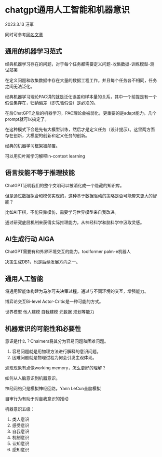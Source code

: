 # chatgpt通用人工智能和机器意识

2023.3.13 汪军

同时可参考[同名文章](https://mp.weixin.qq.com/s?__biz=MzA3MzI4MjgzMw==&mid=2650870073&idx=3&sn=0971a6c07c23910602ea4dd7bb63104e)

## 通用的机器学习范式

经典机器学习存在的问题，对于每个任务都需要定义问题-收集数据-训练模型-测试部署

在定义问题和收集数据中存在大量的数据工程工作。并且每个任务各不相同，任务之间无法泛化。

经典机器学习理论PAC讲的就是泛化误差和样本量的关系，其中一个前提是有一个假设集存在，归纳偏差（即先验假设）是必须的。

在后ChatGPT之后的机器学习，PAC理论会被弱化，更重要的是adapt能力。几个prompt就可以搞定了。

在这种模式下会是先有大模型训练，然后才是定义任务（设计提示）。这里两方面存在创新，大模型的创新和定义任务的创新。

经典的机器学习框架被颠覆。

可以用贝叶斯学习解释In-context learning 

## 语言技能不等于推理技能

ChatGPT证明我们的整个文明可以被消化成一个隐藏的知识库。

但是通过数据拟合和模仿实现的，这种基于数据驱动的策略是否可能带来更大的智能？

比如AI下棋，不能只靠模仿，需要学习世界模型来自我改进。

通过研究底层机制来获得实际推理能力。从神经科学和脑科学中汲取灵感。

## AI生成行动 AIGA

ChatGPT需要有和外界环境交互的能力。toolformer palm-e机器人

决策生成DB1，也是后续发展方向之一。

## 通用人工智能

将通用智能体构建为马尔可夫决策过程。通过与不同环境的交互，增强能力。

博弈论交互Bi-level Actor-Critic是一种可能的方式。

世界模型 他人建模 自我建模 元数据 规划等能力

## 机器意识的可能性和必要性

意识是什么？Chalmers将其分为容易问题和困难问题。

1. 容易问题就是用物理方法进行解释的意识问题。
2. 困难问题就是物理过程为何会引发主观体现。

涌现现象有点像working memory，怎么更好的理解？

如何从人脑意识到机器意识。

神经网络只是模拟神经回路，Yann LeCun全脑模拟

自审行为有助于对自我意识的推动

机器意识五级：

1. 类人意识
2. 感受意识
3. 自我意识
4. 机制意识
5. 认知意识
6. 感知意识
